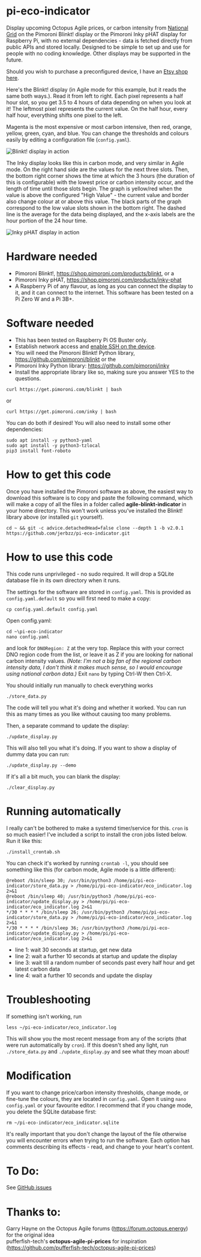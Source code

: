 # pi-eco-indicator
Display upcoming Octopus Agile prices, or carbon intensity from [National Grid](https://carbonintensity.org.uk/) on the Pimoroni Blinkt! display or the Pimoroni Inky pHAT display for Raspberry Pi, with no external dependencies - data is fetched directly from public APIs and stored locally. Designed to be simple to set up and use for people with no coding knowledge. Other displays may be supported in the future.

Should you wish to purchase a preconfigured device, I have an [Etsy shop here](https://www.etsy.com/uk/shop/jerbzz).

Here's the Blinkt! display (in Agile mode for this example, but it reads the same both ways.). Read it from left to right. Each pixel represents a half hour slot, so you get 3.5 to 4 hours of data depending on when you look at it! The leftmost pixel represents the current value. On the half hour, every half hour, everything shifts one pixel to the left.

Magenta is the most expensive or most carbon intensive, then red, orange, yellow, green, cyan, and blue. You can change the thresholds and colours easily by editing a configuration file (`config.yaml`).

![Blinkt! display in action](https://raw.githubusercontent.com/jerbzz/agile-blinkt-indicator/main/images/DSC_5094.jpg)

The Inky display looks like this in carbon mode, and very similar in Agile mode. On the right hand side are the values for the next three slots. Then, the bottom right corner shows the time at which the 3 hours (the duration of this is configurable) with the lowest price or carbon intensity occur, and the length of time until those slots begin. The graph is yellow/red when the value is above the configured "High Value" - the current value and border also change colour at or above this value. The black parts of the graph correspond to the low value slots shown in the bottom right. The dashed line is the average for the data being displayed, and the x-axis labels are the hour portion of the 24 hour time.

![Inky pHAT display in action](https://raw.githubusercontent.com/jerbzz/pi-eco-indicator/main/images/unnamed.jpg)

# Hardware needed

- Pimoroni Blinkt!, https://shop.pimoroni.com/products/blinkt, or a
- Pimoroni Inky pHAT, https://shop.pimoroni.com/products/inky-phat
- A Raspberry Pi of any flavour, as long as you can connect the display to it, and it can connect to the internet. This software has been tested on a Pi Zero W and a Pi 3B+.

# Software needed

- This has been tested on Raspberry Pi OS Buster only.
- Establish network access and [enable SSH on the device](https://magpi.raspberrypi.org/articles/ssh-remote-control-raspberry-pi).
- You will need the Pimoroni Blinkt! Python library, https://github.com/pimoroni/blinkt or the
- Pimoroni Inky Python library: https://github.com/pimoroni/inky
- Install the appropriate library like so, making sure you answer YES to the questions.

```
curl https://get.pimoroni.com/blinkt | bash
```
or
```
curl https://get.pimoroni.com/inky | bash
```
You can do both if desired! You will also need to install some other dependencies:
```
sudo apt install -y python3-yaml
sudo apt install -y python3-tzlocal
pip3 install font-roboto
```
# How to get this code
Once you have installed the Pimoroni software as above, the easiest way to download this software is to copy and paste the following command, which will make a copy of all the files in a folder called **agile-blinkt-indicator** in your home directory. This won't work unless you've installed the Blinkt! library above (or installed `git` yourself).

```
cd ~ && git -c advice.detachedHead=false clone --depth 1 -b v2.0.1 https://github.com/jerbzz/pi-eco-indicator.git
```
# How to use this code

This code runs unprivileged - no sudo required. It will drop a SQLite database file in its own directory when it runs.

The settings for the software are stored in `config.yaml`. This is provided as `config.yaml.default` so you will first need to make a copy:

```
cp config.yaml.default config.yaml
```

Open config.yaml:
```
cd ~\pi-eco-indicator
nano config.yaml
```
and look for `DNORegion: Z` at the very top. Replace this with your correct DNO region code from the list, or leave it as Z if you are looking for national carbon intensity values. *(Note: I'm not a big fan of the regional carbon intensity data, I don't think it makes much sense, so I would encourage using national carbon data.)* Exit `nano` by typing Ctrl-W then Ctrl-X.

You should initially run manually to check everything works
```
./store_data.py
```

The code will tell you what it's doing and whether it worked. You can run this as many times as you like without causing too many problems. 

Then, a separate command to update the display:

```
./update_display.py
```

This will also tell you what it's doing. If you want to show a display of dummy data you can run:

```
./update_display.py --demo
```

If it's all a bit much, you can blank the display:

```
./clear_display.py
```

# Running automatically
I really can't be bothered to make a systemd timer/service for this. `cron` is so much easier!
I've included a script to install the cron jobs listed below. Run it like this:
```
./install_crontab.sh
```
You can check it's worked by running `crontab -l`, you should see something like this (for carbon mode, Agile mode is a little different):
```
@reboot /bin/sleep 30; /usr/bin/python3 /home/pi/pi-eco-indicator/store_data.py > /home/pi/pi-eco-indicator/eco_indicator.log 2>&1
@reboot /bin/sleep 40; /usr/bin/python3 /home/pi/pi-eco-indicator/update_display.py > /home/pi/pi-eco-indicator/eco_indicator.log 2>&1
*/30 * * * * /bin/sleep 26; /usr/bin/python3 /home/pi/pi-eco-indicator/store_data.py > /home/pi/pi-eco-indicator/eco_indicator.log 2>&1
*/30 * * * * /bin/sleep 36; /usr/bin/python3 /home/pi/pi-eco-indicator/update_display.py > /home/pi/pi-eco-indicator/eco_indicator.log 2>&1
```
- line 1: wait 30 seconds at startup, get new data
- line 2: wait a further 10 seconds at startup and update the display
- line 3: wait till a random number of seconds past every half hour and get latest carbon data
- line 4: wait a further 10 seconds and update the display

# Troubleshooting

If something isn't working, run 
```
less ~/pi-eco-indicator/eco_indicator.log
```
This will show you the most recent message from any of the scripts (that were run automatically by `cron`). If this doesn't shed any light, run `./store_data.py` and `./update_display.py` and see what they moan about!

# Modification

If you want to change price/carbon intensity thresholds, change mode, or fine-tune the colours, they are located in `config.yaml`. Open it using `nano config.yaml` or your favourite editor. I recommend that if you change mode, you delete the SQLite database first:

```
rm ~/pi-eco-indicator/eco_indicator.sqlite
```

It's really important that you don't change the layout of the file otherwise you will encounter errors when trying to run the software. Each option has comments describing its effects - read, and change to your heart's content.

# To Do:

See [GitHub issues](https://github.com/jerbzz/pi-eco-indicator/issues)

# Thanks to:

Garry Hayne on the Octopus Agile forums (https://forum.octopus.energy) for the original idea  
pufferfish-tech's **octopus-agile-pi-prices** for inspiration (https://github.com/pufferfish-tech/octopus-agile-pi-prices)

